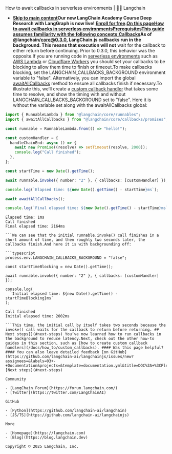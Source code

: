 How to await callbacks in serverless environments | 🦜️🔗 Langchain
- **[Skip to main content](#__docusaurus_skipToContent_fallback)Our new LangChain Academy Course Deep Research with LangGraph is now live! [Enroll for free](https://academy.langchain.com/courses/deep-research-with-langgraph/?utm_medium=internal&utm_source=docs&utm_campaign=q3-2025_deep-research-course_co).[On this pageHow to await callbacks in serverless environmentsPrerequisitesThis guide assumes familiarity with the following concepts:Callbacks](/docs/concepts/callbacks)As of @langchain/core@0.3.0, LangChain.js callbacks run in the background. This means that execution will not** wait for the callback to either return before continuing. Prior to 0.3.0, this behavior was the opposite.If you are running code in [serverless environments](https://en.wikipedia.org/wiki/Serverless_computing) such as [AWS Lambda](https://aws.amazon.com/pm/lambda/) or [Cloudflare Workers](https://workers.cloudflare.com/) you should set your callbacks to be blocking to allow them time to finish or timeout.To make callbacks blocking, set the LANGCHAIN_CALLBACKS_BACKGROUND environment variable to "false". Alternatively, you can import the global [awaitAllCallbacks](https://api.js.langchain.com/functions/langchain_core.callbacks_promises.awaitAllCallbacks.html) method to ensure all callbacks finish if necessary.To illustrate this, we’ll create a [custom callback handler](/docs/how_to/custom_callbacks) that takes some time to resolve, and show the timing with and without LANGCHAIN_CALLBACKS_BACKGROUND set to "false". Here it is without the variable set along with the awaitAllCallbacks global:

```typescript
import { RunnableLambda } from "@langchain/core/runnables";
import { awaitAllCallbacks } from "@langchain/core/callbacks/promises";

const runnable = RunnableLambda.from(() => "hello!");

const customHandler = {
  handleChainEnd: async () => {
    await new Promise((resolve) => setTimeout(resolve, 2000));
    console.log("Call finished");
  },
};

const startTime = new Date().getTime();

await runnable.invoke({ number: "2" }, { callbacks: [customHandler] });

console.log(`Elapsed time: ${new Date().getTime() - startTime}ms`);

await awaitAllCallbacks();

console.log(`Final elapsed time: ${new Date().getTime() - startTime}ms`);

```

```text
Elapsed time: 1ms
Call finished
Final elapsed time: 2164ms

```We can see that the initial runnable.invoke() call finishes in a short amount of time, and then roughly two seconds later, the callbacks finish.And here it is with backgrounding off:

```typescript
process.env.LANGCHAIN_CALLBACKS_BACKGROUND = "false";

const startTimeBlocking = new Date().getTime();

await runnable.invoke({ number: "2" }, { callbacks: [customHandler] });

console.log(
  `Initial elapsed time: ${new Date().getTime() - startTimeBlocking}ms`
);

```

```text
Call finished
Initial elapsed time: 2002ms

```This time, the initial call by itself takes two seconds because the invoke() call waits for the callback to return before returning. ## Next steps[​](#next-steps) You’ve now learned how to run callbacks in the background to reduce latency.Next, check out the other how-to guides in this section, such as [how to create custom callback handlers](/docs/how_to/custom_callbacks). #### Was this page helpful? #### You can also leave detailed feedback [on GitHub](https://github.com/langchain-ai/langchainjs/issues/new?assignees=&labels=03+-+Documentation&projects=&template=documentation.yml&title=DOC%3A+%3CPlease+write+a+comprehensive+title+after+the+%27DOC%3A+%27+prefix%3E). [Next steps](#next-steps)

Community

- [LangChain Forum](https://forum.langchain.com/)
- [Twitter](https://twitter.com/LangChainAI)

GitHub

- [Python](https://github.com/langchain-ai/langchain)
- [JS/TS](https://github.com/langchain-ai/langchainjs)

More

- [Homepage](https://langchain.com)
- [Blog](https://blog.langchain.dev)

Copyright © 2025 LangChain, Inc.